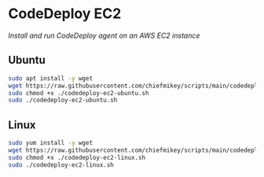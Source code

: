 # CodeDeploy EC2

_Install and run CodeDeploy agent on an AWS EC2 instance_

## Ubuntu

```sh
sudo apt install -y wget
wget https://raw.githubusercontent.com/chiefmikey/scripts/main/codedeploy-ec2/codedeploy-ec2-ubuntu.sh
sudo chmod +x ./codedeploy-ec2-ubuntu.sh
sudo ./codedeploy-ec2-ubuntu.sh
```

## Linux

```sh
sudo yum install -y wget
wget https://raw.githubusercontent.com/chiefmikey/scripts/main/codedeploy-ec2/codedeploy-ec2-linux.sh
sudo chmod +x ./codedeploy-ec2-linux.sh
sudo ./codedeploy-ec2-linux.sh
```

